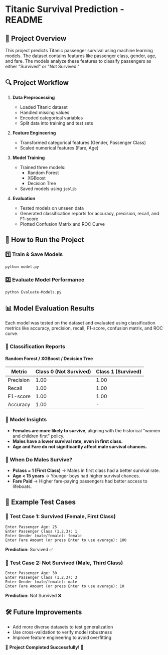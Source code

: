 # Titanic Survival Prediction - README

## 📌 Project Overview
This project predicts Titanic passenger survival using machine learning models. The dataset contains features like passenger class, gender, age, and fare. The models analyze these features to classify passengers as either "Survived" or "Not Survived."

## 🔍 Project Workflow
1. **Data Preprocessing**
   - Loaded Titanic dataset
   - Handled missing values
   - Encoded categorical variables
   - Split data into training and test sets

2. **Feature Engineering**
   - Transformed categorical features (Gender, Passenger Class)
   - Scaled numerical features (Fare, Age)

3. **Model Training**
   - Trained three models:
     - Random Forest
     - XGBoost
     - Decision Tree
   - Saved models using `joblib`

4. **Evaluation**
   - Tested models on unseen data
   - Generated classification reports for accuracy, precision, recall, and F1-score
   - Plotted Confusion Matrix and ROC Curve

## 🚀 How to Run the Project

### 1️⃣ Train & Save Models
```bash
python model.py
```

### 2️⃣ Evaluate Model Performance
```bash
python Evaluate-Models.py
```

## 📊 Model Evaluation Results
Each model was tested on the dataset and evaluated using classification metrics like accuracy, precision, recall, F1-score, confusion matrix, and ROC curve.

### 🔹 Classification Reports
#### Random Forest / XGBoost / Decision Tree
| Metric        | Class 0 (Not Survived) | Class 1 (Survived) |
|--------------|----------------------|-------------------|
| Precision    | 1.00                 | 1.00              |
| Recall       | 1.00                 | 1.00              |
| F1-score     | 1.00                 | 1.00              |
| Accuracy     | 1.00                 | -                 |

### 🌟 Model Insights
- **Females are more likely to survive**, aligning with the historical "women and children first" policy.
- **Males have a lower survival rate, even in first class.**
- **Age and Fare do not significantly affect male survival chances.**

### 👮 When Do Males Survive?
- **Pclass = 1 (First Class)** → Males in first class had a better survival rate.
- **Age < 15 years** → Younger boys had higher survival chances.
- **Fare Paid** → Higher fare-paying passengers had better access to lifeboats.

## 🔎 Example Test Cases

### 🔹 **Test Case 1: Survived (Female, First Class)**
```plaintext
Enter Passenger Age: 25  
Enter Passenger Class (1,2,3): 1  
Enter Gender (male/female): female  
Enter Fare Amount (or press Enter to use average): 100  
```
**Prediction:** Survived ✅

### 🔹 **Test Case 2: Not Survived (Male, Third Class)**
```plaintext
Enter Passenger Age: 30  
Enter Passenger Class (1,2,3): 3  
Enter Gender (male/female): male  
Enter Fare Amount (or press Enter to use average): 10  
```
**Prediction:** Not Survived ❌

## 🛠️ Future Improvements
- Add more diverse datasets to test generalization
- Use cross-validation to verify model robustness
- Improve feature engineering to avoid overfitting

💪 **Project Completed Successfully!** 🎉

